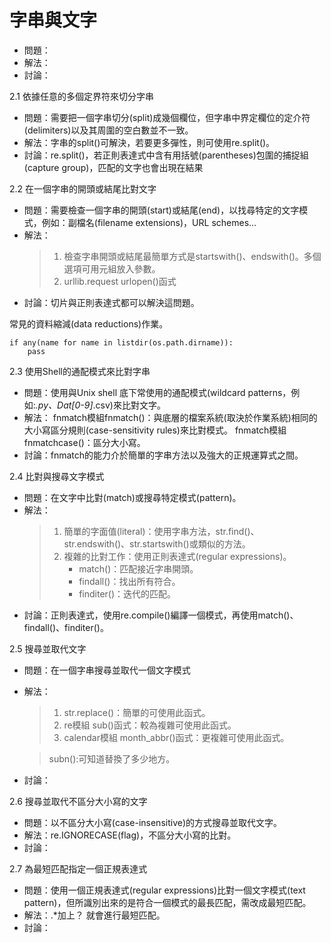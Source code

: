 # 字串與文字

* 問題：
* 解法：
* 討論：

2.1 依據任意的多個定界符來切分字串
* 問題：需要把一個字串切分(split)成幾個欄位，但字串中界定欄位的定介符(delimiters)以及其周圍的空白數並不一致。
* 解法：字串的split()可解決，若要更多彈性，則可使用re.split()。
* 討論：re.split()，若正則表達式中含有用括號(parentheses)包圍的捕捉組(capture group)，匹配的文字也會出現在結果


2.2 在一個字串的開頭或結尾比對文字
* 問題：需要檢查一個字串的開頭(start)或結尾(end)，以找尋特定的文字模式，例如：副檔名(filename extensions)，URL schemes...
* 解法：
    > 1. 檢查字串開頭或結尾最簡單方式是startswith()、endswith()。多個選項可用元組放入參數。
    > 2. urllib.request urlopen()函式
* 討論：切片與正則表達式都可以解決這問題。

常見的資料縮減(data reductions)作業。
    
    if any(name for name in listdir(os.path.dirname)):
        pass


2.3 使用Shell的通配模式來比對字串
* 問題：使用與Unix shell 底下常使用的通配模式(wildcard patterns，例如:*.py、Dat[0-9]*.csv)來比對文字。
* 解法：
fnmatch模組fnmatch()：與底層的檔案系統(取決於作業系統)相同的大小寫區分規則(case-sensitivity rules)來比對模式。
fnmatch模組fnmatchcase()：區分大小寫。
* 討論：fnmatch的能力介於簡單的字串方法以及強大的正規運算式之間。

2.4 比對與搜尋文字模式
* 問題：在文字中比對(match)或搜尋特定模式(pattern)。
* 解法：
    > 1. 簡單的字面值(literal)：使用字串方法，str.find()、str.endswith()、str.startswith()或類似的方法。
    > 2. 複雜的比對工作：使用正則表達式(regular expressions)。
    >       - match()：匹配接近字串開頭。
    >       - findall()：找出所有符合。
    >       - finditer()：迭代的匹配。
* 討論：正則表達式，使用re.compile()編譯一個模式，再使用match()、findall()、finditer()。

2.5 搜尋並取代文字
* 問題：在一個字串搜尋並取代一個文字模式
* 解法：
    > 1. str.replace()：簡單的可使用此函式。
    > 2. re模組 sub()函式：較為複雜可使用此函式。
    > 3. calendar模組 month_abbr()函式：更複雜可使用此函式。

    > subn():可知道替換了多少地方。
* 討論：

2.6 搜尋並取代不區分大小寫的文字
* 問題：以不區分大小寫(case-insensitive)的方式搜尋並取代文字。
* 解法：re.IGNORECASE(flag)，不區分大小寫的比對。
* 討論：

2.7 為最短匹配指定一個正規表達式
* 問題：使用一個正規表達式(regular expressions)比對一個文字模式(text pattern)，但所識別出來的是符合一個模式的最長匹配，需改成最短匹配。
* 解法：.*加上？ 就會進行最短匹配。
* 討論：